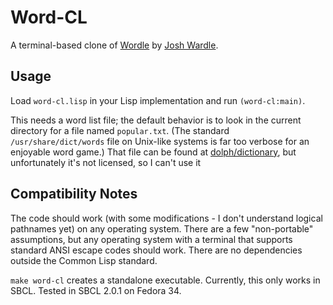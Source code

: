 # Word-CL

A terminal-based clone of [Wordle](https://www.powerlanguage.co.uk/wordle/)
by [Josh Wardle](https://twitter.com/powerlanguish).

## Usage

Load `word-cl.lisp` in your Lisp implementation and run `(word-cl:main)`.

This needs a word list file; the default behavior is to look in the
current directory for a file named `popular.txt`.  (The standard
`/usr/share/dict/words` file on Unix-like systems is far too
verbose for an enjoyable word game.)  That file can be found at
[dolph/dictionary](https://github.com/dolph/dictionary/), but unfortunately
it's not licensed, so I can't use it

## Compatibility Notes

The code should work (with some modifications - I don't understand logical
pathnames yet) on any operating system.  There are a few "non-portable"
assumptions, but any operating system with a terminal that supports standard
ANSI escape codes should work.  There are no dependencies outside the Common
Lisp standard.

`make word-cl` creates a standalone executable.  Currently, this only works
in SBCL.  Tested in SBCL 2.0.1 on Fedora 34.

